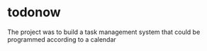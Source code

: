 # todonow
 The project was to build a task management system that could be programmed according to a calendar
